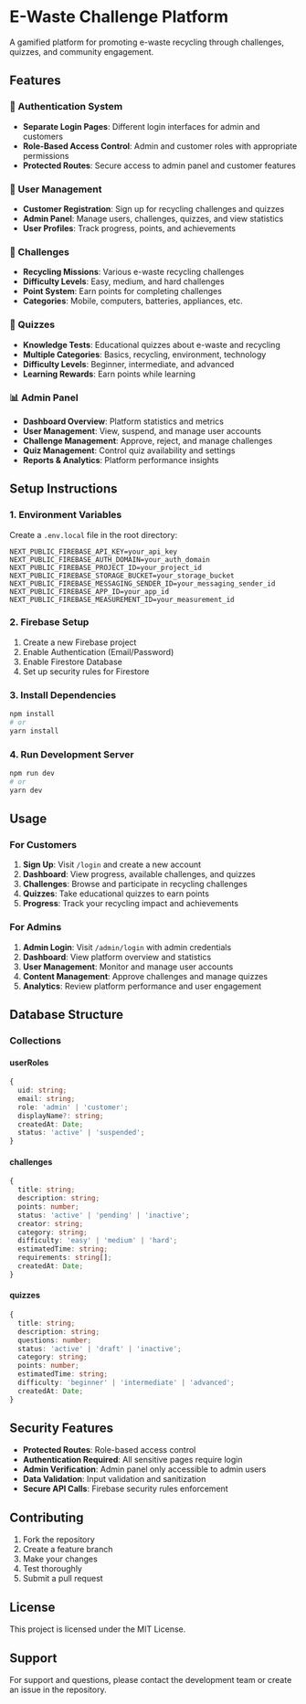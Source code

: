 # E-Waste Challenge Platform

A gamified platform for promoting e-waste recycling through challenges, quizzes, and community engagement.

## Features

### 🔐 Authentication System
- **Separate Login Pages**: Different login interfaces for admin and customers
- **Role-Based Access Control**: Admin and customer roles with appropriate permissions
- **Protected Routes**: Secure access to admin panel and customer features

### 👥 User Management
- **Customer Registration**: Sign up for recycling challenges and quizzes
- **Admin Panel**: Manage users, challenges, quizzes, and view statistics
- **User Profiles**: Track progress, points, and achievements

### 🎯 Challenges
- **Recycling Missions**: Various e-waste recycling challenges
- **Difficulty Levels**: Easy, medium, and hard challenges
- **Point System**: Earn points for completing challenges
- **Categories**: Mobile, computers, batteries, appliances, etc.

### 🧠 Quizzes
- **Knowledge Tests**: Educational quizzes about e-waste and recycling
- **Multiple Categories**: Basics, recycling, environment, technology
- **Difficulty Levels**: Beginner, intermediate, and advanced
- **Learning Rewards**: Earn points while learning

### 📊 Admin Panel
- **Dashboard Overview**: Platform statistics and metrics
- **User Management**: View, suspend, and manage user accounts
- **Challenge Management**: Approve, reject, and manage challenges
- **Quiz Management**: Control quiz availability and settings
- **Reports & Analytics**: Platform performance insights

## Setup Instructions

### 1. Environment Variables
Create a `.env.local` file in the root directory:

```env
NEXT_PUBLIC_FIREBASE_API_KEY=your_api_key
NEXT_PUBLIC_FIREBASE_AUTH_DOMAIN=your_auth_domain
NEXT_PUBLIC_FIREBASE_PROJECT_ID=your_project_id
NEXT_PUBLIC_FIREBASE_STORAGE_BUCKET=your_storage_bucket
NEXT_PUBLIC_FIREBASE_MESSAGING_SENDER_ID=your_messaging_sender_id
NEXT_PUBLIC_FIREBASE_APP_ID=your_app_id
NEXT_PUBLIC_FIREBASE_MEASUREMENT_ID=your_measurement_id
```

### 2. Firebase Setup
1. Create a new Firebase project
2. Enable Authentication (Email/Password)
3. Enable Firestore Database
4. Set up security rules for Firestore

### 3. Install Dependencies
```bash
npm install
# or
yarn install
```

### 4. Run Development Server
```bash
npm run dev
# or
yarn dev
```

## Usage

### For Customers
1. **Sign Up**: Visit `/login` and create a new account
2. **Dashboard**: View progress, available challenges, and quizzes
3. **Challenges**: Browse and participate in recycling challenges
4. **Quizzes**: Take educational quizzes to earn points
5. **Progress**: Track your recycling impact and achievements

### For Admins
1. **Admin Login**: Visit `/admin/login` with admin credentials
2. **Dashboard**: View platform overview and statistics
3. **User Management**: Monitor and manage user accounts
4. **Content Management**: Approve challenges and manage quizzes
5. **Analytics**: Review platform performance and user engagement

## Database Structure

### Collections

#### userRoles
```typescript
{
  uid: string;
  email: string;
  role: 'admin' | 'customer';
  displayName?: string;
  createdAt: Date;
  status: 'active' | 'suspended';
}
```

#### challenges
```typescript
{
  title: string;
  description: string;
  points: number;
  status: 'active' | 'pending' | 'inactive';
  creator: string;
  category: string;
  difficulty: 'easy' | 'medium' | 'hard';
  estimatedTime: string;
  requirements: string[];
  createdAt: Date;
}
```

#### quizzes
```typescript
{
  title: string;
  description: string;
  questions: number;
  status: 'active' | 'draft' | 'inactive';
  category: string;
  points: number;
  estimatedTime: string;
  difficulty: 'beginner' | 'intermediate' | 'advanced';
  createdAt: Date;
}
```

## Security Features

- **Protected Routes**: Role-based access control
- **Authentication Required**: All sensitive pages require login
- **Admin Verification**: Admin panel only accessible to admin users
- **Data Validation**: Input validation and sanitization
- **Secure API Calls**: Firebase security rules enforcement

## Contributing

1. Fork the repository
2. Create a feature branch
3. Make your changes
4. Test thoroughly
5. Submit a pull request

## License

This project is licensed under the MIT License.

## Support

For support and questions, please contact the development team or create an issue in the repository.
